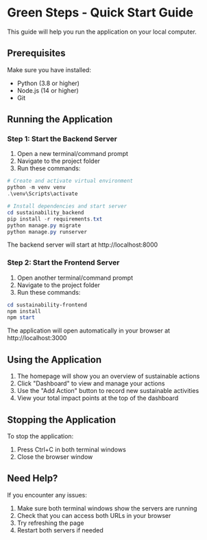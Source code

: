 # Green Steps - Quick Start Guide

This guide will help you run the application on your local computer.

## Prerequisites

Make sure you have installed:
- Python (3.8 or higher)
- Node.js (14 or higher)
- Git

## Running the Application

### Step 1: Start the Backend Server

1. Open a new terminal/command prompt
2. Navigate to the project folder
3. Run these commands:
```powershell
# Create and activate virtual environment
python -m venv venv
.\venv\Scripts\activate

# Install dependencies and start server
cd sustainability_backend
pip install -r requirements.txt
python manage.py migrate
python manage.py runserver
```

The backend server will start at http://localhost:8000

### Step 2: Start the Frontend Server

1. Open another terminal/command prompt
2. Navigate to the project folder
3. Run these commands:
```powershell
cd sustainability-frontend
npm install
npm start
```

The application will open automatically in your browser at http://localhost:3000

## Using the Application

1. The homepage will show you an overview of sustainable actions
2. Click "Dashboard" to view and manage your actions
3. Use the "Add Action" button to record new sustainable activities
4. View your total impact points at the top of the dashboard

## Stopping the Application

To stop the application:
1. Press Ctrl+C in both terminal windows
2. Close the browser window

## Need Help?

If you encounter any issues:
1. Make sure both terminal windows show the servers are running
2. Check that you can access both URLs in your browser
3. Try refreshing the page
4. Restart both servers if needed 